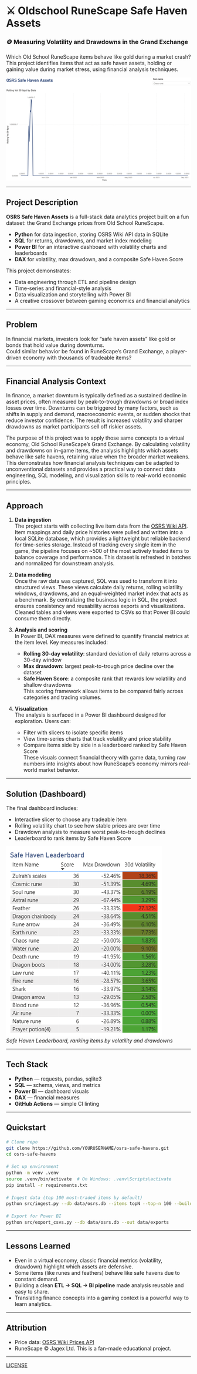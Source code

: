 # ⚔️ Oldschool RuneScape Safe Haven Assets
### 🪙 Measuring Volatility and Drawdowns in the Grand Exchange

Which Old School RuneScape items behave like gold during a market crash?  
This project identifies items that act as safe haven assets, holding or gaining value during market stress, using financial analysis techniques.

![Dashboard Screenshot](docs/dashboard.png)

---

## Project Description
**OSRS Safe Haven Assets** is a full-stack data analytics project built on a fun dataset: the Grand Exchange prices from Old School RuneScape.  

- **Python** for data ingestion, storing OSRS Wiki API data in SQLite  
- **SQL** for returns, drawdowns, and market index modeling  
- **Power BI** for an interactive dashboard with volatility charts and leaderboards  
- **DAX** for volatility, max drawdown, and a composite Safe Haven Score  

This project demonstrates:  
- Data engineering through ETL and pipeline design  
- Time-series and financial-style analysis  
- Data visualization and storytelling with Power BI  
- A creative crossover between gaming economics and financial analytics

---

## Problem
In financial markets, investors look for “safe haven assets” like gold or bonds that hold value during downturns.  
Could similar behavior be found in RuneScape’s Grand Exchange, a player-driven economy with thousands of tradeable items?

---

## Financial Analysis Context
In finance, a market downturn is typically defined as a sustained decline in asset prices, often measured by peak-to-trough drawdowns or broad index losses over time. Downturns can be triggered by many factors, such as shifts in supply and demand, macroeconomic events, or sudden shocks that reduce investor confidence. The result is increased volatility and sharper drawdowns as market participants sell off riskier assets.  

The purpose of this project was to apply those same concepts to a virtual economy, Old School RuneScape’s Grand Exchange. By calculating volatility and drawdowns on in-game items, the analysis highlights which assets behave like safe havens, retaining value when the broader market weakens. This demonstrates how financial analysis techniques can be adapted to unconventional datasets and provides a practical way to connect data engineering, SQL modeling, and visualization skills to real-world economic principles.  

---

## Approach

1. **Data ingestion**  
   The project starts with collecting live item data from the [OSRS Wiki API](https://prices.runescape.wiki/). Item mappings and daily price histories were pulled and written into a local SQLite database, which provides a lightweight but reliable backend for time-series storage. Instead of tracking every single item in the game, the pipeline focuses on ~500 of the most actively traded items to balance coverage and performance. This dataset is refreshed in batches and normalized for downstream analysis.  

2. **Data modeling**  
   Once the raw data was captured, SQL was used to transform it into structured views. These views calculate daily returns, rolling volatility windows, drawdowns, and an equal-weighted market index that acts as a benchmark. By centralizing the business logic in SQL, the project ensures consistency and reusability across exports and visualizations. Cleaned tables and views were exported to CSVs so that Power BI could consume them directly.  

3. **Analysis and scoring**  
   In Power BI, DAX measures were defined to quantify financial metrics at the item level. Key measures included:  
   - **Rolling 30-day volatility**: standard deviation of daily returns across a 30-day window  
   - **Max drawdown**: largest peak-to-trough price decline over the dataset  
   - **Safe Haven Score**: a composite rank that rewards low volatility and shallow drawdowns  
   This scoring framework allows items to be compared fairly across categories and trading volumes.  

4. **Visualization**  
   The analysis is surfaced in a Power BI dashboard designed for exploration. Users can:  
   - Filter with slicers to isolate specific items  
   - View time-series charts that track volatility and price stability  
   - Compare items side by side in a leaderboard ranked by Safe Haven Score  
   These visuals connect financial theory with game data, turning raw numbers into insights about how RuneScape’s economy mirrors real-world market behavior.  

---

## Solution (Dashboard)
The final dashboard includes:  
- Interactive slicer to choose any tradeable item  
- Rolling volatility chart to see how stable prices are over time  
- Drawdown analysis to measure worst peak-to-trough declines  
- Leaderboard to rank items by Safe Haven Score  

![Leaderboard Screenshot](docs/leaderboard.png)  
*Safe Haven Leaderboard, ranking items by volatility and drawdowns*

---

## Tech Stack
- **Python** — requests, pandas, sqlite3  
- **SQL** — schema, views, and metrics  
- **Power BI** — dashboard visuals  
- **DAX** — financial measures  
- **GitHub Actions** — simple CI linting  

---

## Quickstart
```bash
# Clone repo
git clone https://github.com/YOURUSERNAME/osrs-safe-havens.git
cd osrs-safe-havens

# Set up environment
python -m venv .venv
source .venv/bin/activate  # On Windows: .venv\Scripts\activate
pip install -r requirements.txt

# Ingest data (top 100 most-traded items by default)
python src/ingest.py --db data/osrs.db --items topN --top-n 100 --build-index

# Export for Power BI
python src/export_csvs.py --db data/osrs.db --out data/exports
```
---

## Lessons Learned
- Even in a virtual economy, classic financial metrics (volatility, drawdown) highlight which assets are defensive.  
- Some items (like runes and feathers) behave like safe havens due to constant demand.  
- Building a clean **ETL → SQL → BI pipeline** made analysis reusable and easy to share.  
- Translating finance concepts into a gaming context is a powerful way to learn analytics.

---

## Attribution
- Price data: [OSRS Wiki Prices API](https://prices.runescape.wiki/)  
- RuneScape © Jagex Ltd. This is a fan-made educational project.

---

[LICENSE](https://github.com/SparkerData/OSRS-Safe-Haven-Assets/blob/5c47b7030404697ce8249e71fd264c9d358e4c76/LICENSE)
